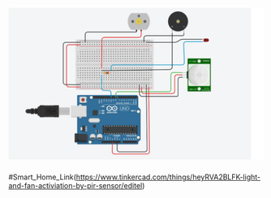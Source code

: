 <h1 align="fill" >
 <img src="Assessment pics 1.png"/>
</h1>

#Smart_Home_Link(https://www.tinkercad.com/things/heyRVA2BLFK-light-and-fan-activiation-by-pir-sensor/editel)
